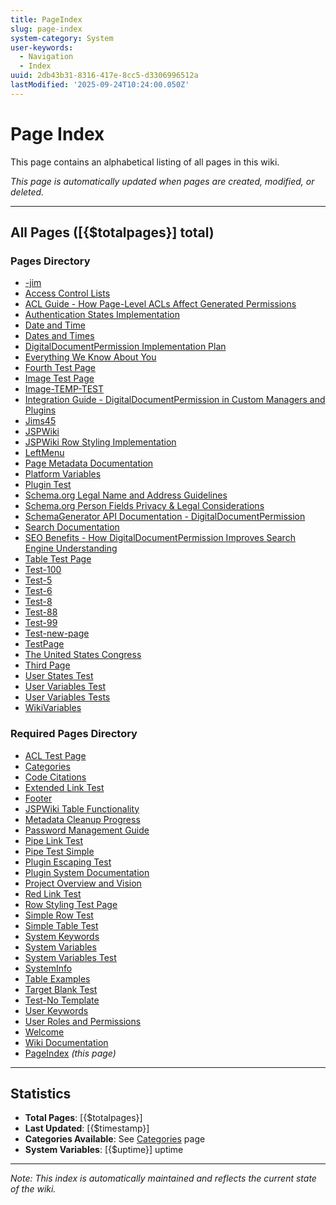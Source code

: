 ```yaml
---
title: PageIndex
slug: page-index
system-category: System
user-keywords:
  - Navigation
  - Index
uuid: 2db43b31-8316-417e-8cc5-d3306996512a
lastModified: '2025-09-24T10:24:00.050Z'
---
```

# Page Index

This page contains an alphabetical listing of all pages in this wiki.

*This page is automatically updated when pages are created, modified, or deleted.*

---

## All Pages ([{$totalpages}] total)

### Pages Directory

- [-jim](../pages/3e9d348b-77ce-4aac-9ad5-9d982349970e)
- [Access Control Lists](../pages/fc21285e-f332-48fa-a99b-aa67ab0def1a)
- [ACL Guide - How Page-Level ACLs Affect Generated Permissions](../pages/7d21b372-3e9c-4ccc-a73f-b40a68861933)
- [Authentication States Implementation](../pages/69c757dc-6f96-4bed-88db-69bbbf03bd05)
- [Date and Time](../pages/f3cc1db7-e648-495d-8411-9f4daff1269f)
- [Dates and Times](../pages/771b81f2-b5b8-4d6d-b28e-4774947e4925)
- [DigitalDocumentPermission Implementation Plan](../pages/749e0fc7-0f71-483a-ab80-538d9c598352)
- [Everything We Know About You](../pages/d26ac975-3773-4144-a346-0d42c991eb1f)
- [Fourth Test Page](../pages/491f6078-c043-497e-b136-f3f69dd944a4)
- [Image Test Page](../pages/e02973bc-2c24-4732-9398-30b6a1e0de15)
- [Image-TEMP-TEST](../pages/83e1e185-f5c7-4122-b7a0-6592f0b8543d)
- [Integration Guide - DigitalDocumentPermission in Custom Managers and Plugins](../pages/50785c47-ed36-4c75-994e-15f3266df3d0)
- [Jims45](../pages/0c9c47ef-b9e6-483d-99a3-d90e4194a2a9)
- [JSPWiki](../pages/870029a0-1132-40ce-98f6-57b66c09ce12)
- [JSPWiki Row Styling Implementation](../pages/1dc3c4c5-e23b-47f4-a013-506ba4393a60)
- [LeftMenu](../pages/907abcd4-1449-47aa-a1f5-7dcc4c0dde00)
- [Page Metadata Documentation](../pages/a40812e4-3a9d-42b5-b5a8-e89b41a46096)
- [Platform Variables](../pages/3463c02f-5c84-4a42-a574-a56077ff8162)
- [Plugin Test](../pages/225e8400-e29b-41d4-a716-446655440001)
- [Schema.org Legal Name and Address Guidelines](../pages/eec552bd-34ae-475f-9cc0-4b043d90776e)
- [Schema.org Person Fields Privacy & Legal Considerations](../pages/6107ec19-4cf6-40e3-af3d-f7fa4f1fa4da)
- [SchemaGenerator API Documentation - DigitalDocumentPermission](../pages/135e6f01-501e-46c5-8186-0252f764e64f)
- [Search Documentation](../pages/fe7a378d-dfa5-4e37-9891-637568ebe0b4)
- [SEO Benefits - How DigitalDocumentPermission Improves Search Engine Understanding](../pages/fcae89c7-095f-42e1-ac47-9135ae5ab497)
- [Table Test Page](../pages/88f3732f-c918-4efa-a28d-25dafd3cf443)
- [Test-100](../pages/cec40797-f45b-41fb-80cc-e35029005b8b)
- [Test-5](../pages/4001a4eb-1920-4a94-b8b1-1f2690f9a1c0)
- [Test-6](../pages/296b1b1a-00b2-4749-ae0b-8e6ec6d55b41)
- [Test-8](../pages/4a65f39e-e4bf-4c2e-8944-a616d5fa8d4a)
- [Test-88](../pages/8fdb4441-30ed-48b3-bc5a-7dd9f13ef820)
- [Test-99](../pages/c477f070-d896-4777-b7c7-b5c6e060ca75)
- [Test-new-page](../pages/5943a611-2a65-4fe9-96e4-861f2caa9931)
- [TestPage](../pages/7dab4122-e887-4164-95bf-8ddf3bc14fd2)
- [The United States Congress](../pages/f9b8460e-b675-4e52-a78f-614f7b66d28e)
- [Third Page](../pages/d508b0ef-b8c2-4f38-9777-cccbba4287c3)
- [User States Test](../pages/68af9f22-57a7-4952-bda8-620106316200)
- [User Variables Test](../pages/99298fc1-8800-4e75-aac3-ac0176bd41cc)
- [User Variables Tests](../pages/5ef59579-8b24-468f-bf05-d0e2b6e9a124)
- [WikiVariables](../pages/f5f21327-734f-404a-860a-b703bccb5a8d)

### Required Pages Directory

- [ACL Test Page](a2b90316-87d4-4517-bffb-deeabddf460b)
- [Categories](44343afc-73ab-4dc0-8a7e-05f9fbda23b3)
- [Code Citations](4dc51681-086b-49d3-9183-145bc9999eb6)
- [Extended Link Test](d1e9d881-23b0-401d-a94d-5a59d828a04b)
- [Footer](5baf3934-91c6-43e3-a095-8051c6b52dea)
- [JSPWiki Table Functionality](74924f75-636b-41bd-8a5b-77c9e8f92af1)
- [Metadata Cleanup Progress](e425f5a7-76da-4980-99a6-0bd2363e76d9)
- [Password Management Guide](d1ac7023-f549-4397-a499-c65a92247226)
- [Pipe Link Test](110fc9ee-90ca-4e6d-b6fa-334ce3074205)
- [Pipe Test Simple](f8c003f6-e9c0-46da-bd1b-f6298b81f413)
- [Plugin Escaping Test](335e8400-e29b-41d4-a716-446655440002)
- [Plugin System Documentation](445e8400-e29b-41d4-a716-446655440003)
- [Project Overview and Vision](242d6254-9c9a-4759-a72e-fb10864c5d4c)
- [Red Link Test](89d076df-7d15-4348-94f4-f2a4899a5926)
- [Row Styling Test Page](6668ded1-81f6-4f40-ac30-ecefe05a1d4e)
- [Simple Row Test](0e33affd-e810-4403-b573-1b67335c81f6)
- [Simple Table Test](00891f35-a5b8-4a8e-8826-7e25272a69b7)
- [System Keywords](5100a3df-0d87-4d85-87de-359f51029c67)
- [System Variables](357a1552-84cd-469a-bf50-d34ff77fd6a0)
- [System Variables Test](04f1eb2d-8624-44a5-b278-37d5eaf4c88d)
- [SystemInfo](699f3c44-62c8-4697-9847-b38dbb5468a2)
- [Table Examples](8dbcbdd3-453d-43d4-bd53-f85d9eb17a32)
- [Target Blank Test](41359206-9d3e-4631-994e-eb105c64b674)
- [Test-No Template](5095d279-451b-463f-b731-4f4124fc4678)
- [User Keywords](e3bc8a66-9a68-47bb-af14-d6f8b611a3b2)
- [User Roles and Permissions](6686984e-3def-4050-94e4-4620872398be)
- [Welcome](92fd6e62-20f8-46c2-b7da-77b404c3100a)
- [Wiki Documentation](4c0c0fa8-66dc-4cb3-9726-b007f874700c)
- [PageIndex](PageIndex) *(this page)*

---

## Statistics

- **Total Pages**: [{$totalpages}]
- **Last Updated**: [{$timestamp}]
- **Categories Available**: See [Categories](Categories) page
- **System Variables**: [{$uptime}] uptime

---

*Note: This index is automatically maintained and reflects the current state of the wiki.*
